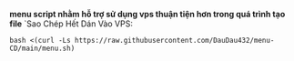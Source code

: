 **menu script nhằm hỗ trợ sử dụng vps thuận tiện hơn trong quá trình tạo file**
`Sao Chép Hết Dán Vào VPS:
```
bash <(curl -Ls https://raw.githubusercontent.com/DauDau432/menu-CD/main/menu.sh)
```
